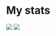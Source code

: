 # My stats

![](https://github-readme-stats.vercel.app/api?username=a1e872e9&show_icons=true&show_owner=true)
![](https://github-readme-stats.vercel.app/api/top-langs?username=a1e872e9&show_icons=true&show_owner=true&langs_count=10)
